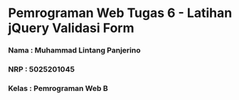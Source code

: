 # Pemrograman Web Tugas 6 - Latihan jQuery Validasi Form

### Nama : Muhammad Lintang Panjerino

### NRP : 5025201045

### Kelas : Pemrograman Web B
